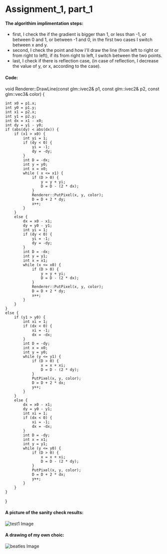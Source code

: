 # Assignment_1, part_1
#### The algorithim implimentation steps:

* first, I check the if the gradient is bigger than 1, or less than -1, or between 0 and 1, or between -1 and 0, in the first two cases I switch between x and y.
* second, I check the point and how I'll draw the line (from left to right or from right to left), if its from right to left, I switch between the two points.
* last, I check if there is reflection case, (in case of reflection, I decrease the value of y, or x, according to the case).

#### Code:

void Renderer::DrawLine(const glm::ivec2& p1, const glm::ivec2& p2, const glm::vec3& color)
{  

	int x0 = p1.x;    
	int y0 = p1.y;
	int x1 = p2.x;
	int y1 = p2.y;
	int dx = x1 - x0;
	int	dy = y1 - y0;
	if (abs(dy) < abs(dx)) {
		if (x1 > x0) {
			int yi = 1;
			if (dy < 0) {
				yi = -1;
				dy = -dy;
			}
			int D = -dx;
			int y = y0;
			int x = x0;
			while ( x <= x1) {
				if (D > 0) {
					y = y + yi;
					D = D - (2 * dx);
				}
				Renderer::PutPixel(x, y, color);
				D = D + 2 * dy;
				x++;
			}
		}
		else {
			dx = x0 - x1;
			dy = y0 - y1;
			int	yi = 1;
			if (dy < 0) {
				yi = -1;
				dy = -dy;
			}
			int D = -dx;
			int y = y1;
			int x = x1;
			while (x <= x0) {
				if (D > 0) {
					y = y + yi;
					D = D - (2 * dx);
				}
				Renderer::PutPixel(x, y, color);
				D = D + 2 * dy;
				x++;
			}
		}
	}
	else {
		if (y1 > y0) {
			int	xi = 1;
			if (dx < 0) {
				xi = -1;
				dx = -dx;
			}
			int D = -dy;
			int x = x0;
			int y = y0;
			while (y <= y1) {
				if (D > 0) {
					x = x + xi;
					D = D - (2 * dy);
				}
				PutPixel(x, y, color);
				D = D + 2 * dx;
				y++;
			}
		}
		else {
			dx = x0 - x1;
			dy = y0 - y1;
			int	xi = 1;
			if (dx < 0) {
				xi = -1;
				dx = -dx;
			}
			int D = -dy;
			int x = x1;
			int y = y1;
			while (y <= y0) {
				if (D > 0) {
					x = x + xi;
					D = D - (2 * dy);
				}
				PutPixel(x, y, color);
				D = D + 2 * dx;
				y++;
			}
		}
	}
	
}


#### A picture of the sanity check results:
![test1 Image](https://github.com/HaifaGraphicsCourses/computergraphics2021-hind/blob/master/Assignment1Report/test1.png)

#### A drawing of my own choic:
![beatles Image](https://github.com/HaifaGraphicsCourses/computergraphics2021-hind/blob/master/Assignment1Report/beatles.png)

